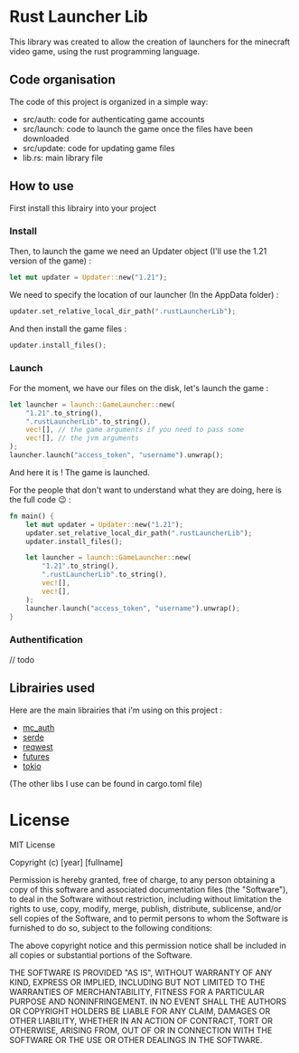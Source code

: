 
# Rust Launcher Lib

This library was created to allow the creation of launchers for the minecraft video game, using the rust programming language.

## Code organisation

The code of this project is organized in a simple way: 
- src/auth: code for authenticating game accounts
- src/launch: code to launch the game once the files have been downloaded
- src/update: code for updating game files
- lib.rs: main library file

## How to use
First install this librairy into your project
### Install
Then, to launch the game we need an Updater object (I'll use the 1.21 version of the game) : 
```rust
let mut updater = Updater::new("1.21");
```
We need to specify the location of our launcher (In the AppData folder) : 
```rust
updater.set_relative_local_dir_path(".rustLauncherLib");
```
And then install the game files : 
```rust 
updater.install_files();
``` 
### Launch
For the moment, we have our files on the disk, let's launch the game : 
```rust 
let launcher = launch::GameLauncher::new(
    "1.21".to_string(),
    ".rustLauncherLib".to_string(),
    vec![], // the game arguments if you need to pass some
    vec![], // the jvm arguments
);
launcher.launch("access_token", "username").unwrap();
```
And here it is ! The game is launched.

For the people that don't want to understand what they are doing, here is the full code 😉 :

```rust
fn main() {
    let mut updater = Updater::new("1.21");
    updater.set_relative_local_dir_path(".rustLauncherLib");
    updater.install_files();

    let launcher = launch::GameLauncher::new(
        "1.21".to_string(),
        ".rustLauncherLib".to_string(),
        vec![],
        vec![],
    );
    launcher.launch("access_token", "username").unwrap();
}
```

### Authentification
// todo

## Librairies used
Here are the main librairies that i'm using on this project :
- [mc_auth](https://docs.rs/mc_auth/0.1.0/mc_auth/)
- [serde](https://docs.rs/serde/1.0.203/serde/)
- [reqwest](https://docs.rs/reqwest/latest/reqwest/)
- [futures](https://docs.rs/futures/latest/futures/)
- [tokio](https://docs.rs/tokio/latest/tokio/)

(The other libs I use can be found in cargo.toml file)



# License
MIT License

Copyright (c) [year] [fullname]

Permission is hereby granted, free of charge, to any person obtaining a copy
of this software and associated documentation files (the "Software"), to deal
in the Software without restriction, including without limitation the rights
to use, copy, modify, merge, publish, distribute, sublicense, and/or sell
copies of the Software, and to permit persons to whom the Software is
furnished to do so, subject to the following conditions:

The above copyright notice and this permission notice shall be included in all
copies or substantial portions of the Software.

THE SOFTWARE IS PROVIDED "AS IS", WITHOUT WARRANTY OF ANY KIND, EXPRESS OR
IMPLIED, INCLUDING BUT NOT LIMITED TO THE WARRANTIES OF MERCHANTABILITY,
FITNESS FOR A PARTICULAR PURPOSE AND NONINFRINGEMENT. IN NO EVENT SHALL THE
AUTHORS OR COPYRIGHT HOLDERS BE LIABLE FOR ANY CLAIM, DAMAGES OR OTHER
LIABILITY, WHETHER IN AN ACTION OF CONTRACT, TORT OR OTHERWISE, ARISING FROM,
OUT OF OR IN CONNECTION WITH THE SOFTWARE OR THE USE OR OTHER DEALINGS IN THE
SOFTWARE.
